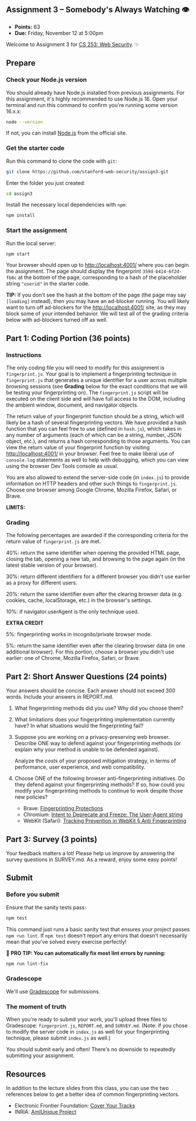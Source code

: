 <!-- This will be posted on https://web.stanford.edu/class/cs253/assign3 -->

## Assignment 3 – Somebody's Always Watching 👁️

- **Points:** 63
- **Due:** Friday, November 12 at 5:00pm

Welcome to Assignment 3 for [CS 253: Web Security](https://cs253.stanford.edu). ✨

## Prepare

### Check your Node.js version

You should already have Node.js installed from previous assignments. For this assignment, it's highly recommended to use Node.js 16. Open your terminal and run this command to confirm you're running some version 16.x.x:

```sh
node --version
```

If not, you can install [Node.js](https://nodejs.org/en/) from the official site.

### Get the starter code

Run this command to clone the code with `git`:

```sh
git clone https://github.com/stanford-web-security/assign3.git
```

Enter the folder you just created:

```sh
cd assign3
```

Install the necessary local dependencies with `npm`:

```sh
npm install
```

### Start the assignment

Run the local server:

```sh
npm start
```

Your browser should open up to [http://localhost:4001/](http://localhost:4001/) where you can begin the assignment. The page should display the fingerprint `359d-b414-6f2d-fb8c` at the bottom of the page, corresponding to a hash of the placeholder string ```"userid"``` in the starter code.

**TIP:** If you don't see the hash at the bottom of the page (the page may say ```[loading]``` instead), then you may have an ad-blocker running. You will likely want to turn off ad-blockers for the [http://localhost:4001/](http://localhost:4001/) site, as they may block some of your intended behavior. We will test all of the grading criteria below with ad-blockers turned off as well.

## Part 1: Coding Portion (36 points)

### Instructions

The only coding file you will need to modify for this assignment is ```fingerprint.js```. Your goal is to implement a fingerprinting technique in ```fingerprint.js``` that generates a unique identifier for a user across multiple browsing sessions (see **Grading** below for the exact conditions that we will be testing your fingerprinting on). The ```fingerprint.js``` script will be executed on the client side and will have full access to the DOM, including the ambient window, document, and navigator objects. 

The return value of your fingerprint function should be a string, which will likely be a hash of several fingerprinting vectors. We have provided a hash function that you can feel free to use (defined in ```hash.js```), which takes in any number of arguments (each of which can be a string, number, JSON object, etc.), and returns a hash corresponding to those arguments. You can view the return value of your fingerprint function by visiting [http://localhost:4001/](http://localhost:4001/) in your browser. Feel free to make liberal use of ```console.log``` statements as well to help with debugging, which you can view using the browser Dev Tools console as usual.

You are also allowed to extend the server-side code (in ```index.js```) to provide information on HTTP headers and other such things to ```fingerprint.js```. Choose one browser among Google Chrome, Mozilla Firefox, Safari, or Brave. 

**LIMITS:** 

### Grading

The following percentages are awarded if the corresponding criteria for the return value of ```fingerprint.js``` are met. 

40%: return the same identifier when opening the provided HTML page, closing the tab, opening a new tab, and browsing to the page again (in the latest stable version of your browser).

30%: return different identifiers for a different browser you didn't use earlier as a proxy for different users.

20%: return the same identifier even after the clearing browser data (e.g. cookies, cache, localStorage, etc.) in the browser's settings.

10%: if navigator.userAgent is the only technique used.

**EXTRA CREDIT**

5%: fingerprinting works in incognito/private browser mode.

5%: return the same identifier even after the clearing browser data (in one additional browser). For this portion, choose a browser you didn't use earlier: one of Chrome, Mozilla Firefox, Safari, or Brave.


## Part 2: Short Answer Questions (24 points)

Your answers should be concise. Each answer should not exceed 300 words. Include your answers in REPORT.md.

1. What fingerprinting methods did you use? Why did you choose them?

2. What limitations does your fingerprinting implementation currently have? In what situations would the fingerprinting fail?

3. Suppose you are working on a privacy-preserving web browser. Describe ONE way to defend against your fingerprinting methods (or explain why your method is unable to be defended against).

   Analyze the _costs_ of your proposed mitigation strategy, in terms of performance, user experience, and web compatibility.

4. Choose ONE of the following browser anti-fingerprinting initiatives. Do they defend against your fingerprinting methods? If so, how could you modify your fingerprinting methods to continue to work despite those new policies?

    * Brave: [Fingerprinting Protections][brave]
    * Chromium: [Intent to Deprecate and Freeze: The User-Agent string][chromium-ua]
    * WebKit (Safari): [Tracking Prevention in WebKit § Anti Fingerprinting][webkit]

## Part 3: Survey (3 points)
Your feedback matters a lot! Please help us improve by answering the survey questions in SURVEY.md. As a reward, enjoy some easy points!

## Submit

### Before you submit

Ensure that the sanity tests pass:

```sh
npm test
```

This command just runs a basic sanity test that ensures your project passes `npm run lint`. If `npm test` doesn't report any errors that doesn't necessarily mean that you've solved every exercise perfectly!

**🌟 PRO TIP: You can automatically fix most lint errors by running:**

```sh
npm run lint-fix
```

### Gradescope

We'll use [Gradescope](https://gradescope.com/) for submissions. 

### The moment of truth

When you're ready to submit your work, you'll upload three files to Gradescope: `fingerprint.js`, `REPORT.md`, and `SURVEY.md`. (Note: if you chose to modify the server code in `index.js` as well for your fingerprinting technique, please submit `index.js` as well.)

You should submit early and often! There's no downside to repeatedly submitting your assignment.

## Resources

In addition to the lecture slides from this class, you can use the two references below to get a better idea of common fingerprinting vectors.

 * Electronic Frontier Foundation: [Cover Your Tracks][eff]
 * INRIA: [AmIUnique Project][inria]

[brave]: https://github.com/brave/brave-browser/wiki/Fingerprinting-Protections
[chromium-ua]: https://groups.google.com/a/chromium.org/g/blink-dev/c/-2JIRNMWJ7s/m/yHe4tQNLCgAJ
[webkit]: https://webkit.org/tracking-prevention/#anti-fingerprinting
[eff]: https://coveryourtracks.eff.org/
[inria]: https://amiunique.org/fp

